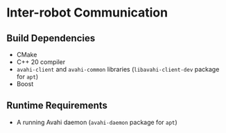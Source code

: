 # Inter-robot Communication

## Build Dependencies

- CMake
- C++ 20 compiler
- `avahi-client` and `avahi-common` libraries (`libavahi-client-dev` package for `apt`)
- Boost

## Runtime Requirements

- A running Avahi daemon (`avahi-daemon` package for `apt`)
